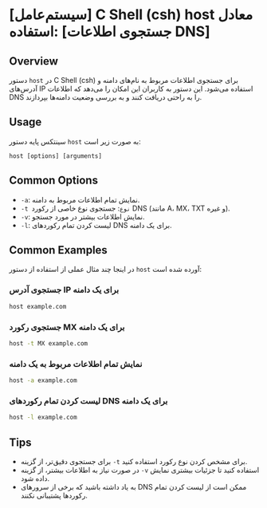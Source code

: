 # [سیستم‌عامل] C Shell (csh) host معادل استفاده: [جستجوی اطلاعات DNS]

## Overview
دستور `host` در C Shell (csh) برای جستجوی اطلاعات مربوط به نام‌های دامنه و آدرس‌های IP استفاده می‌شود. این دستور به کاربران این امکان را می‌دهد که اطلاعات DNS را به راحتی دریافت کنند و به بررسی وضعیت دامنه‌ها بپردازند.

## Usage
سینتکس پایه دستور `host` به صورت زیر است:

```
host [options] [arguments]
```

## Common Options
- `-a`: نمایش تمام اطلاعات مربوط به دامنه.
- `-t نوع`: جستجوی نوع خاصی از رکورد DNS (مانند A، MX، TXT و غیره).
- `-v`: نمایش اطلاعات بیشتر در مورد جستجو.
- `-l`: لیست کردن تمام رکوردهای DNS برای یک دامنه.

## Common Examples
در اینجا چند مثال عملی از استفاده از دستور `host` آورده شده است:

### جستجوی آدرس IP برای یک دامنه
```bash
host example.com
```

### جستجوی رکورد MX برای یک دامنه
```bash
host -t MX example.com
```

### نمایش تمام اطلاعات مربوط به یک دامنه
```bash
host -a example.com
```

### لیست کردن تمام رکوردهای DNS برای یک دامنه
```bash
host -l example.com
```

## Tips
- برای جستجوی دقیق‌تر، از گزینه `-t` برای مشخص کردن نوع رکورد استفاده کنید.
- در صورت نیاز به اطلاعات بیشتر، از گزینه `-v` استفاده کنید تا جزئیات بیشتری نمایش داده شود.
- به یاد داشته باشید که برخی از سرورهای DNS ممکن است از لیست کردن تمام رکوردها پشتیبانی نکنند.